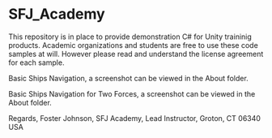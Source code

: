 # SFJ_Academy

This repository is in place to provide demonstration C# for Unity traininig products.
Academic organizations and students are free to use these code samples at will. However please read and understand the license agreement for each sample.



Basic Ships Navigation, a screenshot can be viewed in the About folder.

Basic Ships Navigation for Two Forces, a screenshot can be viewed in the About folder.


Regards,
Foster Johnson,
SFJ Academy, Lead Instructor,
Groton, CT 06340 USA
